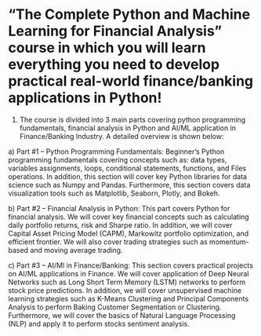 # “The Complete Python and Machine Learning for Financial Analysis” course in which you will learn everything you need to develop practical real-world finance/banking applications in Python!

1. The course is divided into 3 main parts covering python programming fundamentals, financial analysis in Python and AI/ML application in Finance/Banking Industry. A detailed overview is shown below:

a) Part #1 – Python Programming Fundamentals: Beginner’s Python programming fundamentals covering concepts such as: data types, variables assignments, loops, conditional statements, functions, and Files operations. In addition, this section will cover key Python libraries for data science such as Numpy and Pandas. Furthermore, this section covers data visualization tools such as Matplotlib, Seaborn, Plotly, and Bokeh.

b) Part #2 – Financial Analysis in Python: This part covers Python for financial analysis. We will cover key financial concepts such as calculating daily portfolio returns, risk and Sharpe ratio. In addition, we will cover Capital Asset Pricing Model (CAPM), Markowitz portfolio optimization, and efficient frontier. We will also cover trading strategies such as momentum-based and moving average trading.

c) Part #3 – AI/Ml in Finance/Banking: This section covers practical projects on AI/ML applications in Finance. We will cover application of Deep Neural Networks such as Long Short Term Memory (LSTM) networks to perform stock price predictions. In addition, we will cover unsupervised machine learning strategies such as K-Means Clustering and Principal Components Analysis to perform Baking Customer Segmentation or Clustering. Furthermore, we will cover the basics of Natural Language Processing (NLP) and apply it to perform stocks sentiment analysis.
